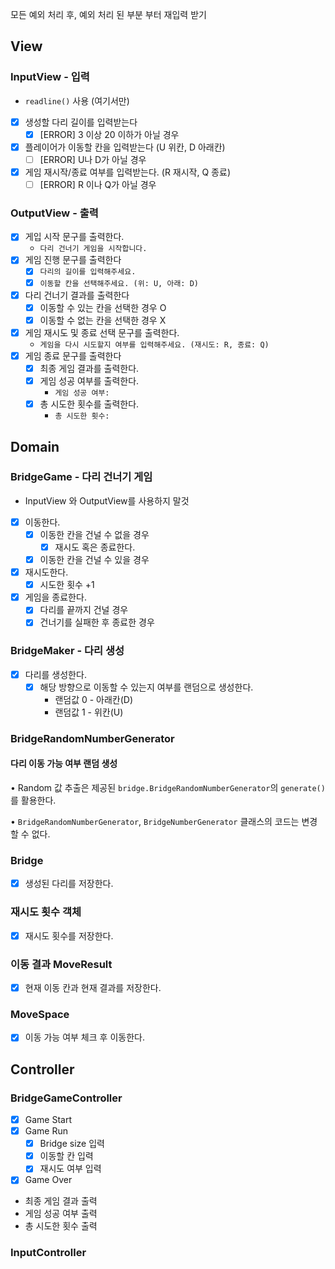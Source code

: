 모든 예외 처리 후, 예외 처리 된 부분 부터 재입력 받기

## View
### InputView - 입력

- `readline()` 사용 (여기서만)
- [x]  생성할 다리 길이를 입력받는다
    - [x]  [ERROR] 3 이상 20 이하가 아닐 경우
- [x]  플레이어가 이동할 칸을 입력받는다 (U 위칸, D 아래칸)
    - [ ]  [ERROR] U나 D가 아닐 경우
- [x]  게임 재시작/종료 여부를 입력받는다. (R 재시작, Q 종료)
    - [ ]  [ERROR] R 이나 Q가 아닐 경우

### OutputView - 출력

- [x]  게입 시작 문구를 출력한다.
    - `다리 건너기 게임을 시작합니다.`
- [x]  게임 진행 문구를 출력한다
    - [x]  `다리의 길이를 입력해주세요.`
    - [x]  `이동할 칸을 선택해주세요. (위: U, 아래: D)`
- [x]  다리 건너기 결과를 출력한다
    - [x]  이동할 수 있는 칸을 선택한 경우 O
    - [x]  이동할 수 없는 칸을 선택한 경우 X
- [x]  게임 재시도 및 종료 선택 문구를 출력한다.
    - `게임을 다시 시도할지 여부를 입력해주세요. (재시도: R, 종료: Q)`
- [x]  게임 종료 문구를 출력한다
    - [x]  최종 게임 결과를 출력한다.
    - [x]  게임 성공 여부를 출력한다.
        - `게임 성공 여부:`
    - [x]  총 시도한 횟수를 출력한다.
        - `총 시도한 횟수:`

## Domain
### BridgeGame - 다리 건너기 게임

- InputView 와 OutputView를 사용하지 말것
- [x]  이동한다.
    - [x]  이동한 칸을 건널 수 없을 경우
        - [x]  재시도 혹은 종료한다.
    - [x]  이동한 칸을 건널 수 있을 경우
- [x]  재시도한다.
    - [x]  시도한 횟수 +1
- [x]  게임을 종료한다.
    - [x]  다리를 끝까지 건널 경우
    - [x]  건너기를 실패한 후 종료한 경우

### BridgeMaker - 다리 생성

- [x]  다리를 생성한다.
   - [x]  해당 방향으로 이동할 수 있는지 여부를 랜덤으로 생성한다.
      - 랜덤값 0 - 아래칸(D)
      - 랜덤값 1 - 위칸(U)

### BridgeRandomNumberGenerator 
#### 다리 이동 가능 여부 랜덤 생성
• Random 값 추출은 제공된 `bridge.BridgeRandomNumberGenerator`의 `generate()`를 활용한다.

• `BridgeRandomNumberGenerator`, `BridgeNumberGenerator` 클래스의 코드는 변경할 수 없다.

### Bridge
- [x] 생성된 다리를 저장한다.

### 재시도 횟수 객체

- [x]  재시도 횟수를 저장한다.

### 이동 결과 MoveResult
- [x] 현재 이동 칸과 현재 결과를 저장한다.

### MoveSpace
- [x] 이동 가능 여부 체크 후 이동한다.

## Controller
### BridgeGameController
- [x] Game Start
- [x] Game Run
  - [x] Bridge size 입력
  - [x] 이동할 칸 입력
  - [x]  재시도 여부 입력
- [x]  Game Over
  - 최종 게임 결과 출력
  - 게임 성공 여부 출력
  - 총 시도한 횟수 출력
### InputController
